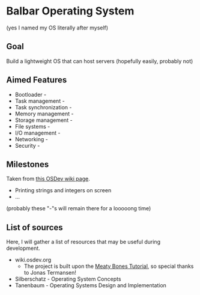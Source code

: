 # Balbar Operating System
(yes I named my OS literally after myself)

## Goal
Build a lightweight OS that can host servers (hopefully easily, probably not) 

## Aimed Features
* Bootloader -
* Task management -
* Task synchronization -
* Memory management -
* Storage management -
* File systems -
* I/O management -
* Networking -
* Security -

## Milestones
Taken from [this OSDev wiki page](https://wiki.osdev.org/What_order_should_I_make_things_in).
* Printing strings and integers on screen
* ...

(probably these "-"s will remain there for a looooong time)

## List of sources
Here, I will gather a list of resources that may be useful during development.

* wiki.osdev.org
    * The project is built upon the [Meaty Bones Tutorial](https://wiki.osdev.org/Meaty_Skeleton), so special thanks to Jonas Termansen!
* Silberschatz - Operating System Concepts
* Tanenbaum - Operating Systems Design and Implementation
